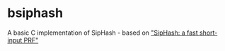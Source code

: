 # bsiphash

A basic C implementation of SipHash - based on ["SipHash: a fast short-input PRF"](https://www.aumasson.jp/siphash/siphash.pdf)